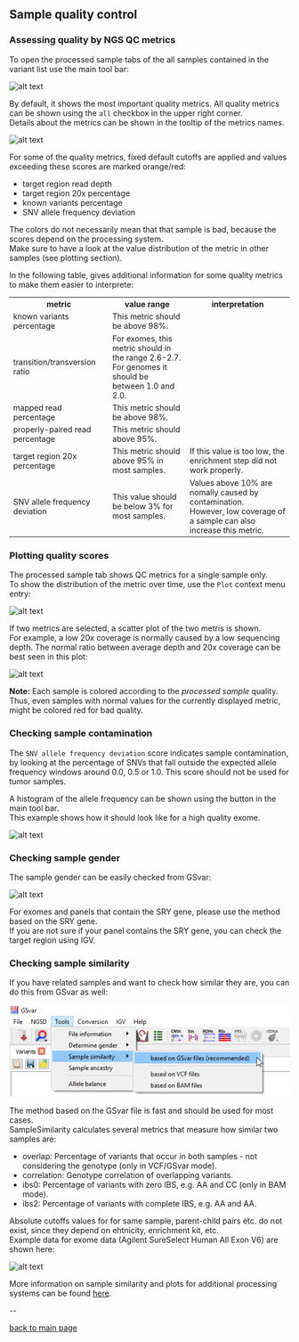 ## Sample quality control

### Assessing quality by NGS QC metrics

To open the processed sample tabs of the all samples contained in the variant list use the main tool bar:

![alt text](qc1.png)

By default, it shows the most important quality metrics. All quality metrics can be shown using the `all` checkbox in the upper right corner.  
Details about the metrics can be shown in the tooltip of the metrics names.  

![alt text](qc2.png)

For some of the quality metrics, fixed default cutoffs are applied and values exceeding these scores are marked orange/red:

- target region read depth
- target region 20x percentage
- known variants percentage
- SNV allele frequency deviation

The colors do not necessarily mean that that sample is bad, because the scores depend on the processing system.  
Make sure to have a look at the value distribution of the metric in other samples (see plotting section).

In the following table, gives additional information for some quality metrics to make them easier to interprete:
<table>
	<tr><th>metric</th><th>value range</th><th>interpretation</th></tr>
	<tr><td>known variants percentage</td><td>This metric should be above 98%.</td><td></td></tr>
	<tr><td>transition/transversion ratio</td><td>For exomes, this metric should in the range 2.6-2.7.<br>For genomes it should be between 1.0 and 2.0.</td><td></td></tr>
	<tr><td>mapped read percentage</td><td>This metric should be above 98%.</td><td></td></tr>
	<tr><td>properly-paired read percentage</td><td>This metric should above 95%.</td><td></td></tr>
	<tr><td>target region 20x percentage</td><td>This metric should above 95% in most samples.</td><td>If this value is too low, the enrichment step did not work properly.</td></tr>
	<tr><td>SNV allele frequency deviation</td><td>This value should be below 3% for most samples.</td><td>Values above 10% are nomally caused by contamination.<br>However, low coverage of a sample can also increase this metric.</td></tr>
</table>

### Plotting quality scores

The processed sample tab shows QC metrics for a single sample only.  
To show the distribution of the metric over time, use the `Plot` context menu entry:

![alt text](qc_plot_metrics.png)

If two metrics are selected, a scatter plot of the two metris is shown.  
For example, a low 20x coverage is normally caused by a low sequencing depth.
The normal ratio between average depth and 20x coverage can be best seen in this plot:


![alt text](qc_plot_metrics2.png)


**Note:** Each sample is colored according to the *processed sample* quality. Thus, even samples with normal values for the currently displayed metric, might be colored red for bad quality.

### Checking sample contamination

The `SNV allele frequency deviation` score indicates sample contamination, by looking at the percentage of SNVs that fall outside the expected allele frequency windows around 0.0, 0.5 or 1.0. This score should not be used for tumor samples.

A histogram of the allele frequency can be shown using the button in the main tool bar.  
This example shows how it should look like for a high quality exome. 


![alt text](qc_af_deviation.png)

### Checking sample gender

The sample gender can be easily checked from GSvar:

![alt text](qc_sample_gender.png)

For exomes and panels that contain the SRY gene, please use the method based on the SRY gene.  
If you are not sure if your panel contains the SRY gene, you can check the target region using IGV.  

### Checking sample similarity

If you have related samples and want to check how similar they are, you can do this from GSvar as well:

![alt text](qc_sample_correlation1.png)

The method based on the GSvar file is fast and should be used for most cases.  
SampleSimilarity calculates several metrics that measure how similar two samples are:

 * overlap: Percentage of variants that occur in both samples - not considering the genotype (only in VCF/GSvar mode).
 * correlation: Genotype correlation of overlapping variants.
 * ibs0: Percentage of variants with zero IBS, e.g. AA and CC (only in BAM mode).
 * ibs2: Percentage of variants with complete IBS, e.g. AA and AA.

Absolute cutoffs values for for same sample, parent-child pairs etc. do not exist, since they depend on ehtnicity, enrichment kit, etc.   
Example data for exome data (Agilent SureSelect Human All Exon V6) are shown here:

![alt text](qc_sample_correlation_ssHAEv6.png)

More information on sample similarity and plots for additional processing systems can be found [here](https://github.com/imgag/ngs-bits/blob/master/doc/tools/SampleSimilarity/index.md).




--

[back to main page](index.md)
